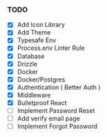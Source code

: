 ### TODO

- [x] Add Icon Library
- [x] Add Theme
- [x] Typesafe Env
- [x] Process.env Linter Rule
- [x] Database
- [x] Drizzle
- [x] Docker
- [x] Docker/Postgres
- [x] Authentication ( Better Auth )
- [x] Middleware
- [x] Bulletproof React
- [ ] Implement Password Reset
- [ ] Add verify email page
- [ ] Implement Forgot Password
